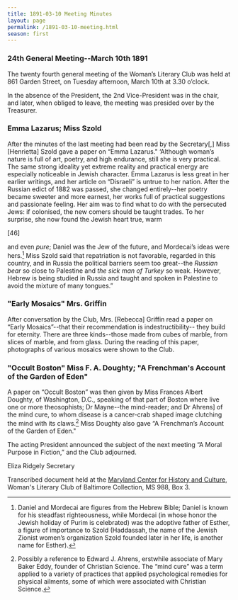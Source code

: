 ```yaml
---
title: 1891-03-10 Meeting Minutes
layout: page
permalink: /1891-03-10-meeting.html
season: first
---
```


<style>
    #maincontent{
        font-size:1.4em;
    }
</style>
### 24th General Meeting--March 10th 1891

The twenty fourth general meeting of the Woman’s Literary Club was held at 861 Garden Street, on Tuesday afternoon, March 10th at 3.30 o’clock.

In the absence of the President, the 2nd Vice-President was in the chair, and later, when obliged to leave, the meeting was presided over by the Treasurer.

### Emma Lazarus; Miss Szold

After the minutes of the last meeting had been read by the Secretary[,] Miss [Henrietta] Szold gave a paper on “Emma Lazarus." ‘Although woman’s nature is full of art, poetry, and high endurance, still she is very practical. The same strong ideality yet extreme reality and practical energy are especially noticeable in Jewish character. Emma Lazarus is less great in her earlier writings, and her article on “Disraeli” is untrue to her nation. After the Russian edict of 1882 was passed, she changed entirely--her poetry became sweeter and more earnest, her works full of practical suggestions and passionate feeling. Her aim was to find what to do with the persecuted Jews: if colonised, the new comers should be taught trades. To her surprise, she now found the Jewish heart true, warm

[46]

and even _pure_; Daniel was the Jew of the future, and Mordecai’s ideas were hers.[^daniel] Miss Szold said that repatriation is not favorable, regarded in this country, and in Russia the political barriers seem too great--the _Russian bear_ so close to Palestine and _the sick man of Turkey_ so weak. However, Hebrew is being studied in Russia and taught and spoken in Palestine to avoid the mixture of many tongues.”

[^daniel]: Daniel and Mordecai are figures from the Hebrew Bible; Daniel is known for his steadfast righteousness, while Mordecai (in whose honor the Jewish holiday of Purim is celebrated) was the adoptive father of Esther, a figure of importance to Szold (Haddassah, the name of the Jewish Zionist women’s organization Szold founded later in her life, is another name for Esther).

### "Early Mosaics" Mrs. Griffin

After conversation by the Club, Mrs. [Rebecca] Griffin read a paper on “Early Mosaics”--that their recommendation is indestructibility-- they build for eternity. There are three kinds--those made from cubes of marble, from slices of marble, and from glass. During the reading of this paper, photographs of various mosaics were shown to the Club.

### "Occult Boston" Miss F. A. Doughty; "A Frenchman's Account of the Garden of Eden"

A paper on “Occult Boston” was then given by Miss Frances Albert Doughty, of Washington, D.C., speaking of that part of Boston where live one or more theosophists; Dr Mayne--the mind-reader; and Dr Ahrens] of the mind cure, to whom disease is a cancer-crab shaped image clutching the mind with its claws.[^eddy] Miss Doughty also gave “A Frenchman’s Account of the Garden of Eden."

[^eddy]: Possibly a reference to Edward J. Ahrens, erstwhile associate of Mary Baker Eddy, founder of Christian Science. The “mind cure” was a term applied to a variety of practices that applied psychological remedies for physical ailments, some of which were associated with Christian Science.

The acting President announced the subject of the next meeting “A Moral Purpose in Fiction,” and the Club adjourned.

Eliza Ridgely
Secretary

Transcribed document held at the [Maryland Center for History and Culture](http://mdhs.org/), Woman's Literary Club of Baltimore Collection, MS 988, Box 3. 